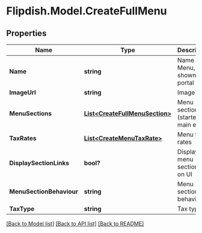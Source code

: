 # Flipdish.Model.CreateFullMenu
## Properties

Name | Type | Description | Notes
------------ | ------------- | ------------- | -------------
**Name** | **string** | Name of Menu, only shown in portal | [optional] 
**ImageUrl** | **string** | Image url | [optional] 
**MenuSections** | [**List&lt;CreateFullMenuSection&gt;**](CreateFullMenuSection.md) | Menu sections (startes, main etc) | [optional] 
**TaxRates** | [**List&lt;CreateMenuTaxRate&gt;**](CreateMenuTaxRate.md) | Menu tax rates | [optional] 
**DisplaySectionLinks** | **bool?** | Display menu section link on UI | [optional] 
**MenuSectionBehaviour** | **string** | Menu section behaviour | [optional] 
**TaxType** | **string** | Tax type | [optional] 

[[Back to Model list]](../README.md#documentation-for-models) [[Back to API list]](../README.md#documentation-for-api-endpoints) [[Back to README]](../README.md)


